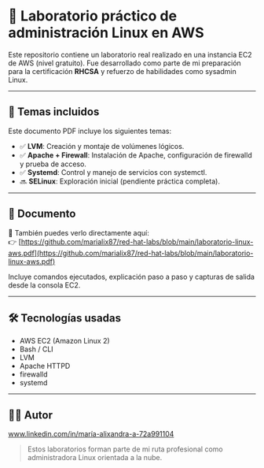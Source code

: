 # 🐧 Laboratorio práctico de administración Linux en AWS

Este repositorio contiene un laboratorio real realizado en una instancia EC2 de AWS (nivel gratuito). Fue  desarrollado como parte de mi preparación para la certificación **RHCSA** y refuerzo de habilidades como sysadmin Linux.

---

## 📘 Temas incluidos

Este documento PDF incluye los siguientes temas:

- ✅ **LVM**: Creación y montaje de volúmenes lógicos.
- ✅ **Apache + Firewall**: Instalación de Apache, configuración de firewalld y prueba de acceso.
- ✅ **Systemd**: Control y manejo de servicios con systemctl.
- 🔜 **SELinux**: Exploración inicial (pendiente práctica completa).

---

## 📄 Documento

📝 También puedes verlo directamente aquí:  
👉 [https://github.com/marialix87/red-hat-labs/blob/main/laboratorio-linux-aws.pdf](https://github.com/marialix87/red-hat-labs/blob/main/laboratorio-linux-aws.pdf)

Incluye comandos ejecutados, explicación paso a paso y capturas de salida desde la consola EC2.

---

## 🛠️ Tecnologías usadas

- AWS EC2 (Amazon Linux 2)
- Bash / CLI
- LVM
- Apache HTTPD
- firewalld
- systemd

---

## 👩‍💻 Autor

www.linkedin.com/in/maría-alixandra-a-72a991104

> Estos laboratorios forman parte de mi ruta profesional como administradora Linux orientada a la nube.
